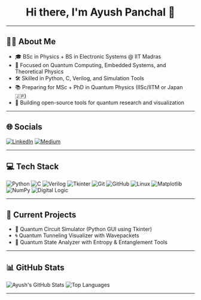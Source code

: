 <h1 align="center">Hi there, I'm Ayush Panchal 👋</h1>

---

## 🧑‍🔬 About Me

- 🎓 BSc in Physics + BS in Electronic Systems @ IIT Madras  
- 🔭 Focused on Quantum Computing, Embedded Systems, and Theoretical Physics  
- 🛠️ Skilled in Python, C, Verilog, and Simulation Tools  
- 📚 Preparing for MSc + PhD in Quantum Physics (IISc/IITM or Japan 🇯🇵)  
- 🚀 Building open-source tools for quantum research and visualization

---

## 🌐 Socials

[![LinkedIn](https://img.shields.io/badge/LinkedIn-blue?logo=linkedin&logoColor=white)](https://www.linkedin.com/in/ayush-panchal-53214636a/)
[![Medium](https://img.shields.io/badge/Medium-black?logo=medium&logoColor=white)](https://medium.com/@YOUR_USERNAME)

---

## 💻 Tech Stack

![Python](https://img.shields.io/badge/Python-3776AB?style=for-the-badge&logo=python&logoColor=white)
![C](https://img.shields.io/badge/C-00599C?style=for-the-badge&logo=c&logoColor=white)
![Verilog](https://img.shields.io/badge/Verilog-FFA500?style=for-the-badge)
![Tkinter](https://img.shields.io/badge/Tkinter-FF69B4?style=for-the-badge)
![Git](https://img.shields.io/badge/Git-F05032?style=for-the-badge&logo=git&logoColor=white)
![GitHub](https://img.shields.io/badge/GitHub-181717?style=for-the-badge&logo=github&logoColor=white)
![Linux](https://img.shields.io/badge/Linux-FCC624?style=for-the-badge&logo=linux&logoColor=black)
![Matplotlib](https://img.shields.io/badge/Matplotlib-FF4088?style=for-the-badge&logo=matplotlib&logoColor=white)
![NumPy](https://img.shields.io/badge/Numpy-013243?style=for-the-badge&logo=numpy&logoColor=white)
![Digital Logic](https://img.shields.io/badge/DigitalLogic-009688?style=for-the-badge)

---

## 🚀 Current Projects

- 🧠 Quantum Circuit Simulator (Python GUI using Tkinter)
- 🌀 Quantum Tunneling Visualizer with Wavepackets
- 🔐 Quantum State Analyzer with Entropy & Entanglement Tools

---

## 📊 GitHub Stats

![Ayush's GitHub Stats](https://github-readme-stats.vercel.app/api?username=YOUR_USERNAME&show_icons=true&theme=react)
![Top Languages](https://github-readme-stats.vercel.app/api/top-langs/?username=YOUR_USERNAME&layout=compact&theme=react)

---
